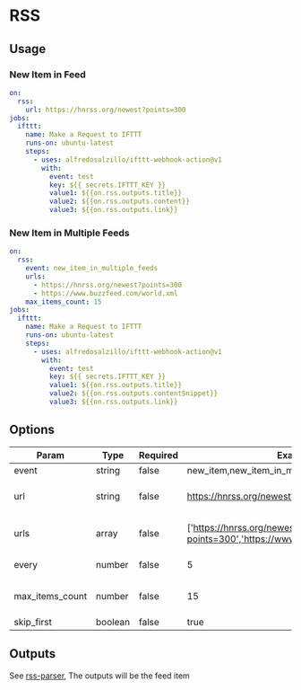 # RSS

## Usage

### New Item in Feed

```yaml
on:
  rss:
    url: https://hnrss.org/newest?points=300
jobs:
  ifttt:
    name: Make a Request to IFTTT
    runs-on: ubuntu-latest
    steps:
      - uses: alfredosalzillo/ifttt-webhook-action@v1
        with:
          event: test
          key: ${{ secrets.IFTTT_KEY }}
          value1: ${{on.rss.outputs.title}}
          value2: ${{on.rss.outputs.content}}
          value3: ${{on.rss.outputs.link}}
```

### New Item in Multiple Feeds

```yaml
on:
  rss:
    event: new_item_in_multiple_feeds
    urls:
      - https://hnrss.org/newest?points=300
      - https://www.buzzfeed.com/world.xml
    max_items_count: 15
jobs:
  ifttt:
    name: Make a Request to IFTTT
    runs-on: ubuntu-latest
    steps:
      - uses: alfredosalzillo/ifttt-webhook-action@v1
        with:
          event: test
          key: ${{ secrets.IFTTT_KEY }}
          value1: ${{on.rss.outputs.title}}
          value2: ${{on.rss.outputs.contentSnippet}}
          value3: ${{on.rss.outputs.link}}
```

## Options

| Param           | Type          | Required | Examples                                                                     | Description                                                                       | Default  |
| --------------- | ------------- | -------- | ---------------------------------------------------------------------------- | --------------------------------------------------------------------------------- | -------- |
| event           | string        | false    | new_item,new_item_in_multiple_feeds                                          | rss event type                                                                    | new_item |
| url             | string        | false    | https://hnrss.org/newest?points=300                                          | rss feed url,if `type` == "new_item", `url` param is required                     |          |
| urls            | array<string> | false    | ['https://hnrss.org/newest?points=300','https://www.buzzfeed.com/world.xml'] | rss feed urls,if `type` == "new_item_in_multiple_feeds", `urls` param is required |          |
| every           | number        | false    | 5                                                                            | rss fetch interval, unit: minutes                                                 | 5        |
| max_items_count | number        | false    | 15                                                                           | The feed items max length, default is none, it will response all feed items       |
| skip_first      | boolean       | false    | true                                                                         | If should skip first fetch items                                                  | false    |

## Outputs

See [rss-parser](https://github.com/rbren/rss-parser), The outputs will be the feed item
